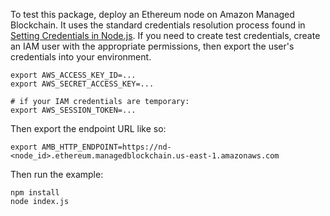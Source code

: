 To test this package, deploy an Ethereum node on Amazon Managed Blockchain.
It uses the standard credentials resolution process found in
[Setting Credentials in Node.js](https://docs.aws.amazon.com/sdk-for-javascript/v2/developer-guide/setting-credentials-node.html).
If you need to create test credentials, create an IAM user with the appropriate permissions,
then export the user's credentials into your environment.

```
export AWS_ACCESS_KEY_ID=...
export AWS_SECRET_ACCESS_KEY=...

# if your IAM credentials are temporary:
export AWS_SESSION_TOKEN=...
```

Then export the endpoint URL like so:

```
export AMB_HTTP_ENDPOINT=https://nd-<node_id>.ethereum.managedblockchain.us-east-1.amazonaws.com
```

Then run the example:

```
npm install
node index.js
```
